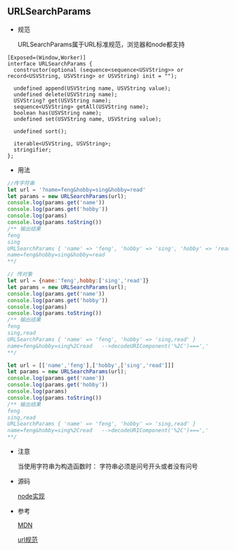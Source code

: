 ## URLSearchParams

- 规范

  URLSearchParams属于URL标准规范，浏览器和node都支持

```web-idl
[Exposed=(Window,Worker)]
interface URLSearchParams {
  constructor(optional (sequence<sequence<USVString>> or record<USVString, USVString> or USVString) init = "");

  undefined append(USVString name, USVString value);
  undefined delete(USVString name);
  USVString? get(USVString name);
  sequence<USVString> getAll(USVString name);
  boolean has(USVString name);
  undefined set(USVString name, USVString value);

  undefined sort();

  iterable<USVString, USVString>;
  stringifier;
};
```

- 用法

```js
//传字符串
let url = '?name=feng&hobby=sing&hobby=read'
let params = new URLSearchParams(url);
console.log(params.get('name'))
console.log(params.get('hobby'))
console.log(params)
console.log(params.toString())
/** 输出结果
feng
sing
URLSearchParams { 'name' => 'feng', 'hobby' => 'sing', 'hobby' => 'read' }
name=feng&hobby=sing&hobby=read
**/

// 传对象
let url = {name:'feng',hobby:['sing','read']}
let params = new URLSearchParams(url);
console.log(params.get('name'))
console.log(params.get('hobby'))
console.log(params)
console.log(params.toString())
/** 输出结果
feng
sing,read
URLSearchParams { 'name' => 'feng', 'hobby' => 'sing,read' }
name=feng&hobby=sing%2Cread   -->decodeURIComponent('%2C')===','
**/

let url = [['name','feng'],['hobby',['sing','read']]]
let params = new URLSearchParams(url);
console.log(params.get('name'))
console.log(params.get('hobby'))
console.log(params)
console.log(params.toString())
/** 输出结果
feng
sing,read
URLSearchParams { 'name' => 'feng', 'hobby' => 'sing,read' }
name=feng&hobby=sing%2Cread   -->decodeURIComponent('%2C')===','
**/
```

- 注意

   当使用字符串为构造函数时： 字符串必须是问号开头或者没有问号	

- 源码

  [node实现](https://github.com/nodejs/node/tree/master/lib/internal)

- 参考

  [MDN](https://developer.mozilla.org/zh-CN/docs/Web/API/URLSearchParams?a=1607151405934)

  [url规范](https://url.spec.whatwg.org/#urlsearchparams)

